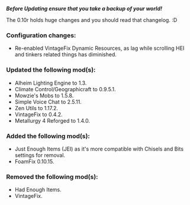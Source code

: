 ***Before Updating ensure that you take a backup of your world!***

The 0.10r holds huge changes and you should read that changelog. :D

### **__Configuration changes:__**
* Re-enabled VintageFix Dynamic Resources, as lag while scrolling HEI and tinkers related things has diminished.

### **__Updated the following mod(s):__**
* Alheim Lighting Engine to 1.3.
* Climate Control/Geographicraft to 0.9.5.1.
* Mowzie's Mobs to 1.5.8.
* Simple Voice Chat to 2.5.11.
* Zen Utils to 1.17.2.
* VintageFix to 0.4.2.
* Metallurgy 4 Reforged to 1.4.0.

### **__Added the following mod(s):__**
* Just Enough Items (JEI) as it's more compatible with Chisels and Bits settings for removal.
* FoamFix 0.10.15.

### **__Removed the following mod(s):__**
* Had Enough Items.
* VintageFix.